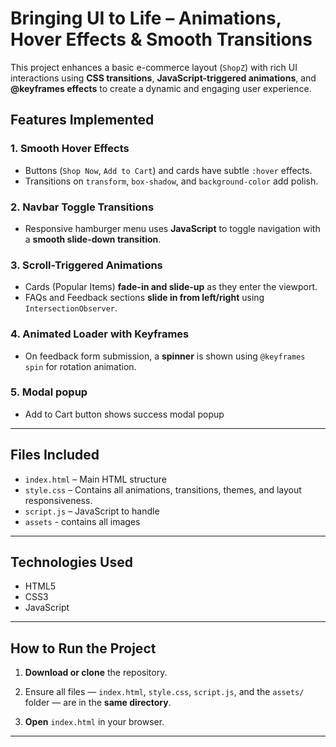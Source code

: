 # Bringing UI to Life – Animations, Hover Effects & Smooth Transitions

This project enhances a basic e-commerce layout (`ShopZ`) with rich UI interactions using **CSS transitions**, **JavaScript-triggered animations**, and **@keyframes effects** to create a dynamic and engaging user experience.

## Features Implemented

### 1. Smooth Hover Effects
- Buttons (`Shop Now`, `Add to Cart`) and cards have subtle `:hover` effects.
- Transitions on `transform`, `box-shadow`, and `background-color` add polish.

###  2. Navbar Toggle Transitions
- Responsive hamburger menu uses **JavaScript** to toggle navigation with a **smooth slide-down transition**.

###  3. Scroll-Triggered Animations
- Cards (Popular Items) **fade-in and slide-up** as they enter the viewport.
- FAQs and Feedback sections **slide in from left/right** using `IntersectionObserver`.

### 4. Animated Loader with Keyframes
- On feedback form submission, a **spinner** is shown using `@keyframes spin` for rotation animation.

### 5. Modal popup
- Add to Cart button shows success modal popup

---

## Files Included

- `index.html` – Main HTML structure 
- `style.css` – Contains all animations, transitions, themes, and layout responsiveness.
- `script.js` – JavaScript to handle
-  `assets`   - contains all images 
---

## Technologies Used

- HTML5
- CSS3
- JavaScript

---

## How to Run the Project

1. **Download or clone** the repository.

2. Ensure all files — `index.html`, `style.css`, `script.js`, and the `assets/` folder — are in the **same directory**.

3. **Open** `index.html` in your browser.
---
